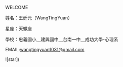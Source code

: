 WELCOME


姓名：王廷元（WangTingYuan）


星座：天蠍座


學校：忠義國小＿建興國中＿台南一中＿成功大學-心理系


EMAIL:wangtingyuan1031@gmail.com


![star](
